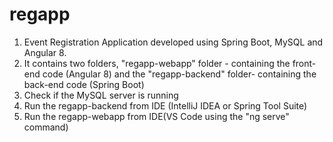 # regapp
1. Event Registration Application developed using Spring Boot, MySQL and Angular 8.
2. It contains two folders, "regapp-webapp" folder - containing the front-end code (Angular 8) and the "regapp-backend" folder- containing the back-end code (Spring Boot)
3. Check if the MySQL server is running
4. Run the regapp-backend from IDE (IntelliJ IDEA or Spring Tool Suite)
5. Run the regapp-webapp from IDE(VS Code using the "ng serve" command)
